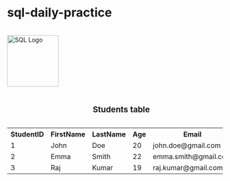 # sql-daily-practice
<br>

<div align="left">
  <img src="https://img.icons8.com/external-flaticons-lineal-color-flat-icons/100/000000/external-sql-computer-programming-flaticons-lineal-color-flat-icons.png" 
       alt="SQL Logo" width="120"/>
</div>



<body>
    <table>
        <caption><h3>Students table</h3></caption>
        <tr>
            <th>StudentID</th>
            <th>FirstName</th>
            <th>LastName</th>
            <th>Age</th>
            <th>Email</th>
        </tr>
        <tr>
            <td>1</td>
            <td>John</td>
            <td>Doe</td>
            <td>20</td>
            <td>john.doe@gmail.com</td>
        </tr>
        <tr>
            <td>2</td>
            <td>Emma</td>
            <td>Smith</td>
            <td>22</td>
            <td>emma.smith@gmail.com</td>
        </tr>
        <tr>
            <td>3</td>
            <td>Raj</td>
            <td>Kumar</td>
            <td>19</td>
            <td>raj.kumar@gmail.com</td>
        </tr>
    </table>
</body>


